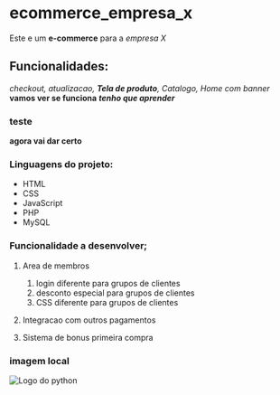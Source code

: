 # ecommerce_empresa_x
 Este e um **e-commerce** para a *empresa X*
## Funcionalidades:
_checkout, atualizacao, **Tela de produto**, Catalogo, Home com banner_  
__vamos ver se funciona__
_**tenho que aprender**_
### teste
__agora vai dar certo__

### Linguagens do projeto:

* HTML
* CSS
* JavaScript
* PHP
* MySQL

### Funcionalidade a desenvolver;

1. Area de membros
    1. login diferente para grupos de clientes
    2. desconto especial para grupos de clientes
    3. CSS diferente para grupos de clientes
2. Integracao com outros pagamentos

3. Sistema de bonus primeira compra

### imagem local

![Logo do python](img/python.png)
